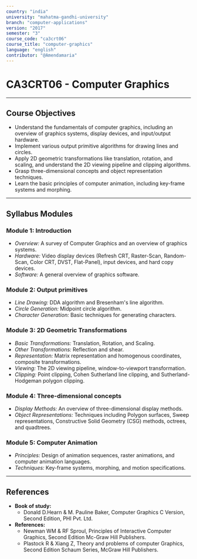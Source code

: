 ```yaml
---
country: "india"
university: "mahatma-gandhi-university"
branch: "computer-applications"
version: "2017"
semester: "3"
course_code: "ca3crt06"
course_title: "computer-graphics"
language: "english"
contributor: "@Amendamaria"
---
```

# CA3CRT06 - Computer Graphics

---
## Course Objectives

* Understand the fundamentals of computer graphics, including an overview of graphics systems, display devices, and input/output hardware.
* Implement various output primitive algorithms for drawing lines and circles.
* Apply 2D geometric transformations like translation, rotation, and scaling, and understand the 2D viewing pipeline and clipping algorithms.
* Grasp three-dimensional concepts and object representation techniques.
* Learn the basic principles of computer animation, including key-frame systems and morphing.

---
## Syllabus Modules

### Module 1: Introduction
* *Overview:* A survey of Computer Graphics and an overview of graphics systems.
* *Hardware:* Video display devices (Refresh CRT, Raster-Scan, Random-Scan, Color CRT, DVST, Flat-Panel), input devices, and hard copy devices.
* *Software:* A general overview of graphics software.

### Module 2: Output primitives
* *Line Drawing:* DDA algorithm and Bresenham's line algorithm.
* *Circle Generation:* Midpoint circle algorithm.
* *Character Generation:* Basic techniques for generating characters.

### Module 3: 2D Geometric Transformations
* *Basic Transformations:* Translation, Rotation, and Scaling.
* *Other Transformations:* Reflection and shear.
* *Representation:* Matrix representation and homogenous coordinates, composite transformations.
* *Viewing:* The 2D viewing pipeline, window-to-viewport transformation.
* *Clipping:* Point clipping, Cohen Sutherland line clipping, and Sutherland-Hodgeman polygon clipping.

### Module 4: Three-dimensional concepts
* *Display Methods:* An overview of three-dimensional display methods.
* *Object Representations:* Techniques including Polygon surfaces, Sweep representations, Constructive Solid Geometry (CSG) methods, octrees, and quadtrees.

### Module 5: Computer Animation
* *Principles:* Design of animation sequences, raster animations, and computer animation languages.
* *Techniques:* Key-frame systems, morphing, and motion specifications.

---
## References
* **Book of study:**
    * Donald D.Hearn & M. Pauline Baker, Computer Graphics C Version, Second Edition, PHI Pvt. Ltd.
* **References:**
    * Newman WM & RF Sproul, Principles of Interactive Computer Graphics, Second Edition Mc-Graw Hill Publishers.
    * Plastock R & Xiang Z, Theory and problems of computer Graphics, Second Edition Schaum Series, McGraw Hill Publishers.